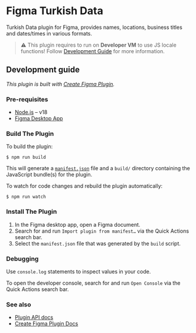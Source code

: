 # Figma Turkish Data

Turkish Data plugin for Figma, provides names, locations, business titles and dates/times in various formats.

> :warning: This plugin requires to run on **Developer VM** to use JS locale functions! Follow [Development Guide](#install-the-plugin) for more information.

## Development guide

*This plugin is built with [Create Figma Plugin](https://yuanqing.github.io/create-figma-plugin/).*

### Pre-requisites

- [Node.js](https://nodejs.org) – v18
- [Figma Desktop App](https://figma.com/downloads/)

### Build The Plugin

To build the plugin:

```
$ npm run build
```

This will generate a [`manifest.json`](https://figma.com/plugin-docs/manifest/) file and a `build/` directory containing the JavaScript bundle(s) for the plugin.

To watch for code changes and rebuild the plugin automatically:

```
$ npm run watch
```

### Install The Plugin

1. In the Figma desktop app, open a Figma document.
2. Search for and run `Import plugin from manifest…` via the Quick Actions search bar.
3. Select the `manifest.json` file that was generated by the `build` script.

### Debugging

Use `console.log` statements to inspect values in your code.

To open the developer console, search for and run `Open Console` via the Quick Actions search bar.

### See also

- [Plugin API docs](https://figma.com/plugin-docs/)
- [Create Figma Plugin Docs](https://yuanqing.github.io/create-figma-plugin/)

